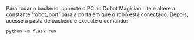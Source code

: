 Para rodar o backend, conecte o PC ao Dobot Magician Lite e altere a constante 'robot_port' para a porta em que o robô está conectado. Depois, acesse a pasta de backend e execute o comando:

```
python -m flask run
```
